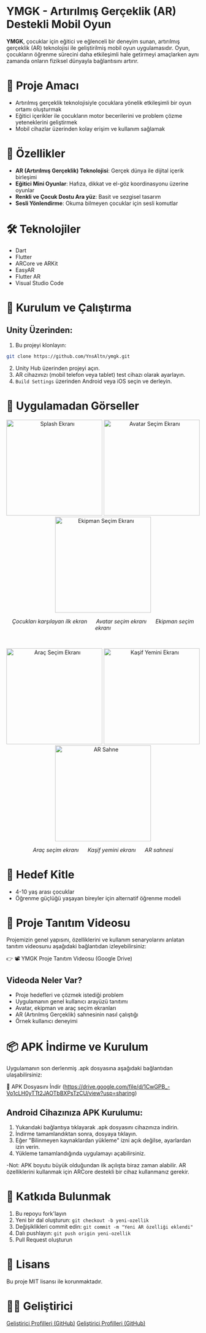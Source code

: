 # YMGK - Artırılmış Gerçeklik (AR) Destekli Mobil Oyun

**YMGK**, çocuklar için eğitici ve eğlenceli bir deneyim sunan, artırılmış gerçeklik (AR) teknolojisi ile geliştirilmiş mobil oyun uygulamasıdır. Oyun, çocukların öğrenme sürecini daha etkileşimli hale getirmeyi amaçlarken aynı zamanda onların fiziksel dünyayla bağlantısını artırır.

# 🎯 Proje Amacı

- Artırılmış gerçeklik teknolojisiyle çocuklara yönelik etkileşimli bir oyun ortamı oluşturmak
- Eğitici içerikler ile çocukların motor becerilerini ve problem çözme yeteneklerini geliştirmek
- Mobil cihazlar üzerinden kolay erişim ve kullanım sağlamak

# 🚀 Özellikler

- **AR (Artırılmış Gerçeklik) Teknolojisi**: Gerçek dünya ile dijital içerik birleşimi
- **Eğitici Mini Oyunlar**: Hafıza, dikkat ve el-göz koordinasyonu üzerine oyunlar
- **Renkli ve Çocuk Dostu Ara yüz**: Basit ve sezgisel tasarım
- **Sesli Yönlendirme**: Okuma bilmeyen çocuklar için sesli komutlar

# 🛠️ Teknolojiler

- Dart
- Flutter
- ARCore ve ARKit
- EasyAR
- Flutter AR
- Visual Studio Code

# 📱 Kurulum ve Çalıştırma

## Unity Üzerinden:

1. Bu projeyi klonlayın:
```bash
git clone https://github.com/YnsAltn/ymgk.git
```
2. Unity Hub üzerinden projeyi açın.
3. AR cihazınızı (mobil telefon veya tablet) test cihazı olarak ayarlayın.
4. `Build Settings` üzerinden Android veya iOS seçin ve derleyin.

# 📸 Uygulamadan Görseller

<p align="center">
  <img src="screenshots/splash.jpg" alt="Splash Ekranı" width="250"/>
  <img src="screenshots/avatar.jpg" alt="Avatar Seçim Ekranı" width="250"/>
  <img src="screenshots/ekipman.jpg" alt="Ekipman Seçim Ekranı" width="250"/>
</p>
<p align="center">
  <em>Çocukları karşılayan ilk ekran</em> &nbsp;&nbsp;&nbsp;&nbsp;
  <em>Avatar seçim ekranı</em> &nbsp;&nbsp;&nbsp;&nbsp;
  <em>Ekipman seçim ekranı</em>
</p>

<br/>

<p align="center">
  <img src="screenshots/araç.jpg" alt="Araç Seçim Ekranı" width="250"/>
  <img src="screenshots/yemin.jpg" alt="Kaşif Yemini Ekranı" width="250"/>
  <img src="screenshots/AR_sahne.jpg" alt="AR Sahne" width="250"/>
</p>
<p align="center">
  <em>Araç seçim ekranı</em> &nbsp;&nbsp;&nbsp;&nbsp;
  <em>Kaşif yemini ekranı</em> &nbsp;&nbsp;&nbsp;&nbsp;
  <em>AR sahnesi</em>
</p>

# 👶 Hedef Kitle

- 4-10 yaş arası çocuklar
- Öğrenme güçlüğü yaşayan bireyler için alternatif öğrenme modeli

# 🎥 Proje Tanıtım Videosu

Projemizin genel yapısını, özelliklerini ve kullanım senaryolarını anlatan tanıtım videosunu aşağıdaki bağlantıdan izleyebilirsiniz:

👉 📽️ YMGK Proje Tanıtım Videosu (Google Drive)

## Videoda Neler Var?

- Proje hedefleri ve çözmek istediği problem
- Uygulamanın genel kullanıcı arayüzü tanıtımı
- Avatar, ekipman ve araç seçim ekranları
- AR (Artırılmış Gerçeklik) sahnesinin nasıl çalıştığı
- Örnek kullanıcı deneyimi
  
# 📦 APK İndirme ve Kurulum

Uygulamanın son derlenmiş .apk dosyasına aşağıdaki bağlantıdan ulaşabilirsiniz:

🔗 APK Dosyasını İndir (https://drive.google.com/file/d/1CwGPB_-Vo1cLH0yTTt2JAOTbBXPsTzCU/view?usp=sharing)

## Android Cihazınıza APK Kurulumu:

1. Yukarıdaki bağlantıya tıklayarak .apk dosyasını cihazınıza indirin.
2. İndirme tamamlandıktan sonra, dosyaya tıklayın.
3. Eğer "Bilinmeyen kaynaklardan yükleme" izni açık değilse, ayarlardan izin verin.
4. Yükleme tamamlandığında uygulamayı açabilirsiniz.

-Not: APK boyutu büyük olduğundan ilk açılışta biraz zaman alabilir. AR özelliklerini kullanmak için ARCore destekli bir cihaz kullanmanız gerekir.


# 🤝 Katkıda Bulunmak

1. Bu repoyu fork'layın
2. Yeni bir dal oluşturun: `git checkout -b yeni-ozellik`
3. Değişiklikleri commit edin: `git commit -m "Yeni AR özelliği eklendi"`
4. Dalı pushlayın: `git push origin yeni-ozellik`
5. Pull Request oluşturun

# 📄 Lisans

Bu proje MIT lisansı ile korunmaktadır.

# 👩‍💻 Geliştirici

[Geliştirici Profilleri (GitHub)](https://github.com/YnsAltn)
[Geliştirici Profilleri (GitHub)](https://github.com/kilicarslanokan)
